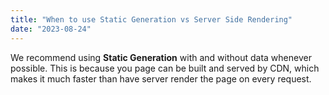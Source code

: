 ```yaml
---
title: "When to use Static Generation vs Server Side Rendering"
date: "2023-08-24"
---
```


We recommend using **Static Generation** with and without data whenever possible.
This is because you page can be built and served by CDN, which makes it much faster than have server
render the page on every request.
